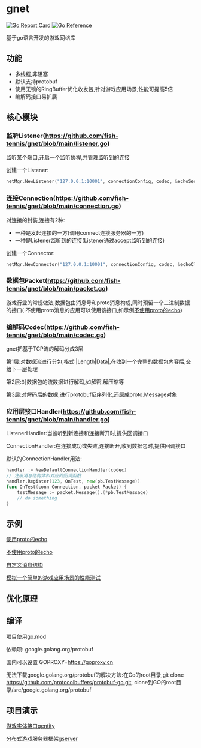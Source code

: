 # gnet
[![Go Report Card](https://goreportcard.com/badge/github.com/fish-tennis/gnet)](https://goreportcard.com/report/github.com/fish-tennis/gnet)
[![Go Reference](https://pkg.go.dev/badge/github.com/fish-tennis/gnet.svg)](https://pkg.go.dev/github.com/fish-tennis/gnet)

基于go语言开发的游戏网络库

## 功能

- 多线程,非阻塞
- 默认支持protobuf
- 使用无锁的RingBuffer优化收发包,针对游戏应用场景,性能可提高5倍
- 编解码接口易扩展

## 核心模块

### 监听Listener(https://github.com/fish-tennis/gnet/blob/main/listener.go)

监听某个端口,开启一个监听协程,并管理监听到的连接

创建一个Listener:

```go
netMgr.NewListener("127.0.0.1:10001", connectionConfig, codec, &echoServerHandler{}, &echoListenerHandler{})
```

### 连接Connection(https://github.com/fish-tennis/gnet/blob/main/connection.go)

对连接的封装,连接有2种:

- 一种是发起连接的一方(调用connect连接服务器的一方)
- 一种是Listener监听到的连接(Listener通过accept监听到的连接)

创建一个Connector:

```go
netMgr.NewConnector("127.0.0.1:10001", connectionConfig, codec, &echoClientHandler{}, nil)
```

### 数据包Packet(https://github.com/fish-tennis/gnet/blob/main/packet.go)

游戏行业的常规做法,数据包由消息号和proto消息构成,同时预留一个二进制数据的接口(
不使用proto消息的应用可以使用该接口,如示例[不使用proto的echo](https://github.com/fish-tennis/gnet/blob/main/example/echo_data_test.go))

### 编解码Codec(https://github.com/fish-tennis/gnet/blob/main/codec.go)

gnet把基于TCP流的解码分成3层

第1层:对数据流进行分包,格式:|Length|Data|,在收到一个完整的数据包内容后,交给下一层处理

第2层:对数据包的流数据进行解码,如解密,解压缩等

第3层:对解码后的数据,进行protobuf反序列化,还原成proto.Message对象

### 应用层接口Handler(https://github.com/fish-tennis/gnet/blob/main/handler.go)

ListenerHandler:当监听到新连接和连接断开时,提供回调接口

ConnectionHandler:在连接成功或失败,连接断开,收到数据包时,提供回调接口

默认的ConnectionHandler用法:

```go
handler := NewDefaultConnectionHandler(codec)
// 注册消息结构体和对应的回调函数
handler.Register(123, OnTest, new(pb.TestMessage))
func OnTest(conn Connection, packet Packet) {
    testMessage := packet.Message().(*pb.TestMessage)
    // do something
}
```

## 示例

[使用proto的echo](https://github.com/fish-tennis/gnet/blob/main/example/echo_proto_test.go)

[不使用proto的echo](https://github.com/fish-tennis/gnet/blob/main/example/echo_data_test.go)

[自定义消息结构](https://github.com/fish-tennis/gnet/blob/main/example/custom_packet_no_ringbuffer_test.go)

[模拟一个简单的游戏应用场景的性能测试](https://github.com/fish-tennis/gnet/blob/main/example/server_test.go)

## 优化原理

## 编译

项目使用go.mod

依赖项: google.golang.org/protobuf

国内可以设置 GOPROXY=https://goproxy.cn

无法下载google.golang.org/protobuf的解决方法:在Go的root目录,git clone https://github.com/protocolbuffers/protobuf-go.git,
clone到GO的root目录/src/google.golang.org/protobuf

## 项目演示

[游戏实体接口gentity](https://github.com/fish-tennis/gentity)

[分布式游戏服务器框架gserver](https://github.com/fish-tennis/gserver)
